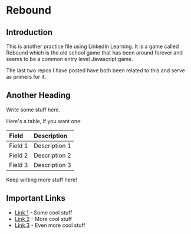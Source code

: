 # Rebound

## Introduction

This is another practice file using LinkedIn Learning.  It is a game called Rebound which is the old school game that has been around forever and seems to be a common entry level Javascript game.

The last two repos I have posted have both been related to this and serve as primers for it.

## Another Heading

Write some stuff here.

Here's a table, if you want one:

| Field | Description |
| :--- | :--- |
| Field 1 | Description 1 |
| Field 2 | Description 2 |
| Field 3 | Description 3 |

Keep writing more stuff here!

## Important Links

* [Link 1](http://www.google.com) - Some cool stuff
* [Link 2](http://www.google.com) - More cool stuff
* [Link 3](http://www.google.com) - Even more cool stuff
